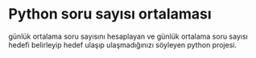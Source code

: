 # Python soru sayısı ortalaması
günlük ortalama soru sayısını hesaplayan ve günlük ortalama soru sayısı hedefi belirleyip hedef ulaşıp ulaşmadığınızı söyleyen python projesi. 


